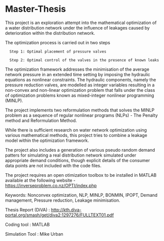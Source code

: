 # Master-Thesis
This project is an exploration attempt into the mathematical optimization of a water distribution network under the influence of leakages caused by deterioration within the distribution network.

The optimization process is carried out in two steps

      Step 1: Optimal placement of pressure valves

      Step 2: Optimal control of the valves in the presence of known leaks

The optimization framework addresses the minimisation of the average network pressure in an extended time setting by imposing the hydraulic equations as nonlinear constraints. The hydraulic components, namely the pressure reduction valves, are modelled as integer variables resulting in a non-convex and non-linear optimization problem that falls under the
class of optimization problems known as mixed-integer nonlinear programming (MINLP).

The project implements two reformulation methods that solves the MINLP problem as a sequence of regular nonlinear programs (NLPs) - The Penalty method and Reformulation Method.

While there is sufficient research on water network optimization using various mathematical methods, this project tries to combine a leakage model within the optimization framework.

The project also includes a generation of various pseudo random demand patters for simulating a real distribution network simulated under appropriate demand conditions, though explicit details of the consumer data points are not included with the code files.

The project requires an open otimization toolbox to be installed in MATLAB available at the following website - https://inverseproblem.co.nz/OPTI/index.php

Keywords: Nonconvex optimization, NLP, MINLP, BONMIN, IPOPT, Demand management, Pressure reduction, Leakage minimisation.

Thesis Report (DiVA) : http://kth.diva-portal.org/smash/get/diva2:1297276/FULLTEXT01.pdf

Coding tool : MATLAB

Simulation Tool : Mike Urban
